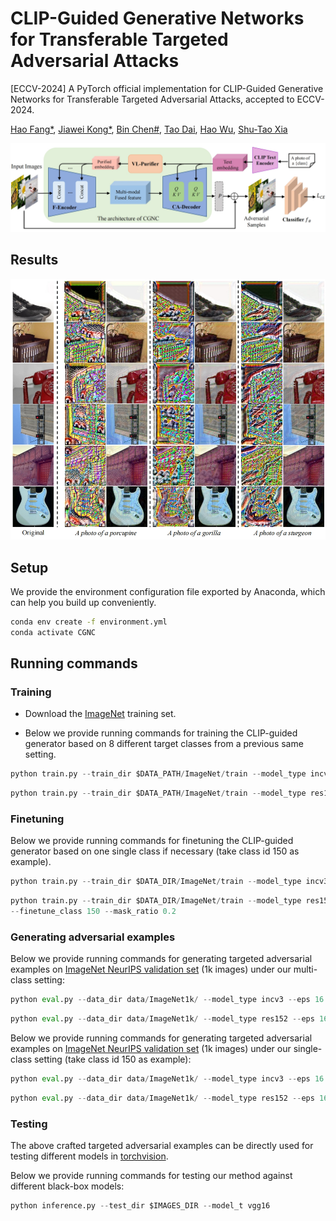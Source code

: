 # CLIP-Guided Generative Networks for Transferable Targeted Adversarial Attacks
[ECCV-2024] A PyTorch official implementation for CLIP-Guided Generative Networks for Transferable Targeted Adversarial Attacks, accepted to ECCV-2024.

[Hao Fang*](https://scholar.google.cz/citations?user=12237G0AAAAJ&hl=zh-CN),
[Jiawei Kong*](https://scholar.google.cz/citations?user=enfcklIAAAAJ&hl=zh-CN), 
[Bin Chen#](https://github.com/BinChen2021),
[Tao Dai](https://csse.szu.edu.cn/pages/user/index?id=1204),
[Hao Wu](https://dblp.org/pid/72/4250.html),
[Shu-Tao Xia](https://www.sigs.tsinghua.edu.cn/xst/main.htm)

![pipeline](./figures/pipeline.png)

## Results
![results](./figures/results.png)

## Setup
We provide the environment configuration file exported by Anaconda, which can help you build up conveniently.
```bash
conda env create -f environment.yml
conda activate CGNC
```  
## Running commands

### Training

- Download the [ImageNet](https://www.image-net.org/) training set. 

- Below we provide running commands for training the CLIP-guided generator based on 8 different target classes from a previous same setting.


```python
python train.py --train_dir $DATA_PATH/ImageNet/train --model_type incv3 --eps 16 --batch_size 20 --start_epoch 0 --nz 16 --epochs 10 --label_flag 'N8'
```

```python
python train.py --train_dir $DATA_PATH/ImageNet/train --model_type res152 --eps 16 --batch_size 20 --start_epoch 0 --nz 16 --epochs 10 --label_flag 'N8'
```

### Finetuning
Below we provide running commands for finetuning the CLIP-guided generator based on one single class if necessary (take class id 150 as example).


```python
python train.py --train_dir $DATA_DIR/ImageNet/train --model_type incv3 --eps 16 --batch_size 20 --start_epoch 10 --nz 16 --epochs 15 --label_flag 'N8' --load_path $CKPT_DIR/incv3/model-9.pth --finetune --finetune_class 150 --mask_ratio 0.2
```

```python
python train.py --train_dir $DATA_DIR/ImageNet/train --model_type res152 --eps 16 --batch_size 20 --start_epoch 10 --nz 16 --epochs 15 --label_flag 'N8' --load_path $CKPT_DIR/res152/model-9.pth --finetune
--finetune_class 150 --mask_ratio 0.2
```

### Generating adversarial examples
Below we provide running commands for generating targeted adversarial examples on [ImageNet NeurIPS validation set](https://www.kaggle.com/c/nips-2017-non-targeted-adversarial-attack) (1k images) under our multi-class setting:
```python
python eval.py --data_dir data/ImageNet1k/ --model_type incv3 --eps 16 --load_path $SAVE_CHECKPOINT --save_dir ADV_DIR
```

```python
python eval.py --data_dir data/ImageNet1k/ --model_type res152 --eps 16 --load_path $SAVE_CHECKPOINT --save_dir ADV_DIR
```

Below we provide running commands for generating targeted adversarial examples on [ImageNet NeurIPS validation set](https://www.kaggle.com/c/nips-2017-non-targeted-adversarial-attack) (1k images) under our single-class setting (take class id 150 as example):
```python
python eval.py --data_dir data/ImageNet1k/ --model_type incv3 --eps 16 --load_path $SAVE_CHECKPOINT --save_dir $IMAGES_DIR --finetune --finetune_class 150
```

```python
python eval.py --data_dir data/ImageNet1k/ --model_type res152 --eps 16 --load_path $SAVE_CHECKPOINT --save_dir $IMAGES_DIR --finetune --finetune_class 150
```

### Testing
The above crafted targeted adversarial examples can be directly used for testing different models in [torchvision](https://pytorch.org/vision/stable/models.html).

Below we provide running commands for testing our method against different black-box models: 
```python
python inference.py --test_dir $IMAGES_DIR --model_t vgg16
```